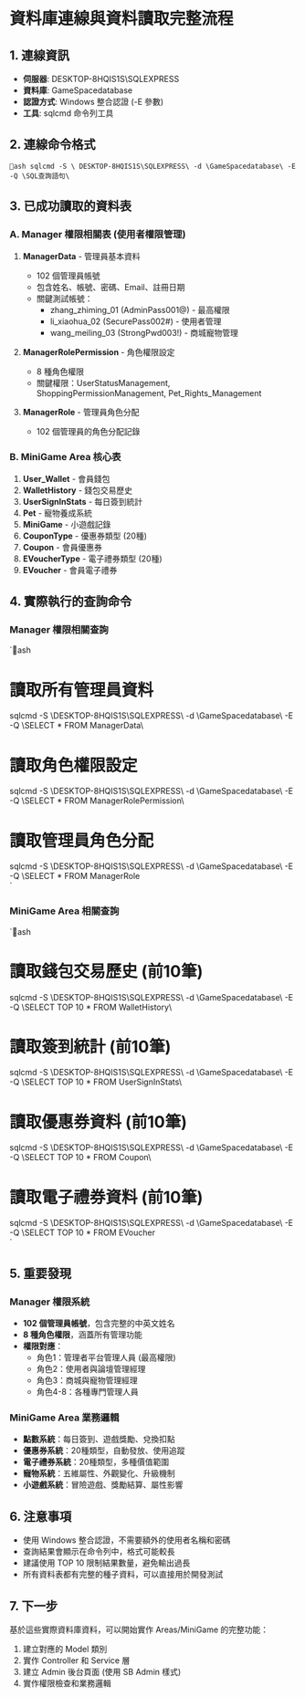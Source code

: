 ﻿# 資料庫連線與資料讀取完整流程

## 1. 連線資訊
- **伺服器**: DESKTOP-8HQIS1S\SQLEXPRESS
- **資料庫**: GameSpacedatabase
- **認證方式**: Windows 整合認證 (-E 參數)
- **工具**: sqlcmd 命令列工具

## 2. 連線命令格式
`ash
sqlcmd -S \
DESKTOP-8HQIS1S\SQLEXPRESS\ -d \GameSpacedatabase\ -E -Q \SQL查詢語句\
`

## 3. 已成功讀取的資料表

### A. Manager 權限相關表 (使用者權限管理)
1. **ManagerData** - 管理員基本資料
   - 102 個管理員帳號
   - 包含姓名、帳號、密碼、Email、註冊日期
   - 關鍵測試帳號：
     - zhang_zhiming_01 (AdminPass001@) - 最高權限
     - li_xiaohua_02 (SecurePass002#) - 使用者管理
     - wang_meiling_03 (StrongPwd003!) - 商城寵物管理

2. **ManagerRolePermission** - 角色權限設定
   - 8 種角色權限
   - 關鍵權限：UserStatusManagement, ShoppingPermissionManagement, Pet_Rights_Management

3. **ManagerRole** - 管理員角色分配
   - 102 個管理員的角色分配記錄

### B. MiniGame Area 核心表
1. **User_Wallet** - 會員錢包
2. **WalletHistory** - 錢包交易歷史
3. **UserSignInStats** - 每日簽到統計
4. **Pet** - 寵物養成系統
5. **MiniGame** - 小遊戲記錄
6. **CouponType** - 優惠券類型 (20種)
7. **Coupon** - 會員優惠券
8. **EVoucherType** - 電子禮券類型 (20種)
9. **EVoucher** - 會員電子禮券

## 4. 實際執行的查詢命令

### Manager 權限相關查詢
`ash
# 讀取所有管理員資料
sqlcmd -S \DESKTOP-8HQIS1S\SQLEXPRESS\ -d \GameSpacedatabase\ -E -Q \SELECT
*
FROM
ManagerData\

# 讀取角色權限設定
sqlcmd -S \DESKTOP-8HQIS1S\SQLEXPRESS\ -d \GameSpacedatabase\ -E -Q \SELECT
*
FROM
ManagerRolePermission\

# 讀取管理員角色分配
sqlcmd -S \DESKTOP-8HQIS1S\SQLEXPRESS\ -d \GameSpacedatabase\ -E -Q \SELECT
*
FROM
ManagerRole\
`

### MiniGame Area 相關查詢
`ash
# 讀取錢包交易歷史 (前10筆)
sqlcmd -S \DESKTOP-8HQIS1S\SQLEXPRESS\ -d \GameSpacedatabase\ -E -Q \SELECT
TOP
10
*
FROM
WalletHistory\

# 讀取簽到統計 (前10筆)
sqlcmd -S \DESKTOP-8HQIS1S\SQLEXPRESS\ -d \GameSpacedatabase\ -E -Q \SELECT
TOP
10
*
FROM
UserSignInStats\

# 讀取優惠券資料 (前10筆)
sqlcmd -S \DESKTOP-8HQIS1S\SQLEXPRESS\ -d \GameSpacedatabase\ -E -Q \SELECT
TOP
10
*
FROM
Coupon\

# 讀取電子禮券資料 (前10筆)
sqlcmd -S \DESKTOP-8HQIS1S\SQLEXPRESS\ -d \GameSpacedatabase\ -E -Q \SELECT
TOP
10
*
FROM
EVoucher\
`

## 5. 重要發現

### Manager 權限系統
- **102 個管理員帳號**，包含完整的中英文姓名
- **8 種角色權限**，涵蓋所有管理功能
- **權限對應**：
  - 角色1：管理者平台管理人員 (最高權限)
  - 角色2：使用者與論壇管理經理
  - 角色3：商城與寵物管理經理
  - 角色4-8：各種專門管理人員

### MiniGame Area 業務邏輯
- **點數系統**：每日簽到、遊戲獎勵、兌換扣點
- **優惠券系統**：20種類型，自動發放、使用追蹤
- **電子禮券系統**：20種類型，多種價值範圍
- **寵物系統**：五維屬性、外觀變化、升級機制
- **小遊戲系統**：冒險遊戲、獎勵結算、屬性影響

## 6. 注意事項
- 使用 Windows 整合認證，不需要額外的使用者名稱和密碼
- 查詢結果會顯示在命令列中，格式可能較長
- 建議使用 TOP 10 限制結果數量，避免輸出過長
- 所有資料表都有完整的種子資料，可以直接用於開發測試

## 7. 下一步
基於這些實際資料庫資料，可以開始實作 Areas/MiniGame 的完整功能：
1. 建立對應的 Model 類別
2. 實作 Controller 和 Service 層
3. 建立 Admin 後台頁面 (使用 SB Admin 樣式)
4. 實作權限檢查和業務邏輯

